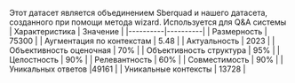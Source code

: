 Этот датасет является объединением Sberquad и нашего датасета, созданного при помощи метода wizard. Используется для Q&A системы
| Характеристика | Значение |
|----------|----------|
| Размерность | 75300  |
| Аугментация по контекстам    | 5.48 |
| Актуальность    | 2023   |
| Объективность оценочная     | 70%   |
| Объективность структура    | 95%   |
| Целостность    | 90% |
| Релевантность    | 60%   |
| Совместимость    | 90%   |
| Уникальных ответов    |49161  |
| Уникальные контексты    | 13728   |
